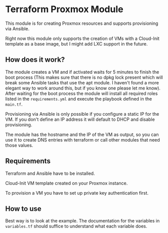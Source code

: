 # Terraform Proxmox Module

This module is for creating Proxmox resources and supports provisioning via Ansible.

Right now this module only supports the creation of VMs with a Cloud-Init template as a base image, but I might add LXC support in the future.

## How does it work?

The module creates a VM and if activated waits for 5 minutes to finish the boot process (This makes sure that there is no dpkg lock present which will break some Ansible tasks that use the apt module. I haven't found a more elegant way to work around this, but if you know one please let me know).
After waiting for the boot process the module will install all required roles listed in the `requirements.yml` and execute the playbook defined in the `main.tf`.

Provisioning via Ansible is only possible if you configure a static IP for the VM. If you don't define an IP address it will default to DHCP and disable provisioning.

The module has the hostname and the IP of the VM as output, so you can use it to create DNS entries with terraform or call other modules that need those values.

## Requirements

Terraform and Ansible have to be installed.

Cloud-Init VM template created on your Proxmox instance.

To provision a VM you have to set up private key authentication first.

## How to use

Best way is to look at the example. The documentation for the variables in `variables.tf` should suffice to understand what each variable does.